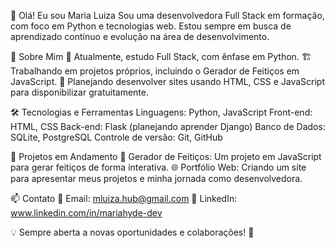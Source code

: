 👋 Olá! Eu sou Maria Luiza
Sou uma desenvolvedora Full Stack em formação, com foco em Python e tecnologias web. Estou sempre em busca de aprendizado contínuo e evolução na área de desenvolvimento.

🚀 Sobre Mim
🎯 Atualmente, estudo Full Stack, com ênfase em Python.
🏗️ Trabalhando em projetos próprios, incluindo o Gerador de Feitiços em JavaScript.
📌 Planejando desenvolver sites usando HTML, CSS e JavaScript para disponibilizar gratuitamente.

🛠️ Tecnologias e Ferramentas
Linguagens: Python, JavaScript
Front-end: HTML, CSS
Back-end: Flask (planejando aprender Django)
Banco de Dados: SQLite, PostgreSQL
Controle de versão: Git, GitHub


📌 Projetos em Andamento
🌟 Gerador de Feitiços: Um projeto em JavaScript para gerar feitiços de forma interativa.
🌐 Portfólio Web: Criando um site para apresentar meus projetos e minha jornada como desenvolvedora.


📫 Contato
📧 Email: mluiza.hub@gmail.com
💼 LinkedIn: www.linkedin.com/in/mariahyde-dev


💡 Sempre aberta a novas oportunidades e colaborações! 🚀

